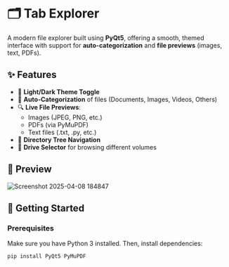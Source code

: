 # 🗂️ Tab Explorer

A modern file explorer built using **PyQt5**, offering a smooth, themed interface with support for **auto-categorization** and **file previews** (images, text, PDFs).

## ✨ Features

- 🎨 **Light/Dark Theme Toggle**
- 🧠 **Auto-Categorization** of files (Documents, Images, Videos, Others)
- 🔍 **Live File Previews**:
  - Images (JPEG, PNG, etc.)
  - PDFs (via PyMuPDF)
  - Text files (.txt, .py, etc.)
- 📁 **Directory Tree Navigation**
- 🔄 **Drive Selector** for browsing different volumes

## 📸 Preview

![Screenshot 2025-04-08 184847](https://github.com/user-attachments/assets/5a98a41c-57b2-4bcc-9a6b-cd76440baf34)


## 🚀 Getting Started

### Prerequisites

Make sure you have Python 3 installed. Then, install dependencies:

```bash
pip install PyQt5 PyMuPDF

